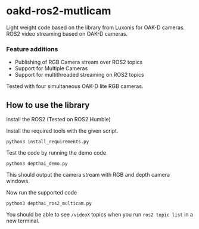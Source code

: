# oakd-ros2-mutlicam

Light weight code based on the library from Luxonis for OAK-D cameras. ROS2 video streaming based on OAK-D cameras.

### Feature additions
- Publishing of RGB Camera stream over ROS2 topics
- Support for Multiple Cameras
- Support for multithreaded streaming on ROS2 topics

Tested with four simultaneous OAK-D lite RGB cameras.

## How to use the library
Install the ROS2 (Tested on ROS2 Humble)

Install the required tools with the given script.
```
python3 install_requirements.py
```

Test the code by running the demo code
```
python3 depthai_demo.py
```
This should output the camera stream with RGB and depth camera windows.

Now run the supported code
```
python3 depthai_ros2_multicam.py
```

You should be able to see `/videoX` topics when you run `ros2 topic list` in a new terminal.

